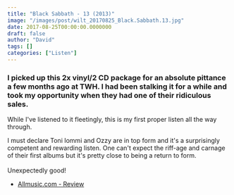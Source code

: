 ```yaml
---
title: "Black Sabbath - 13 (2013)"
image: "/images/post/wilt_20170825_Black.Sabbath.13.jpg"
date: 2017-08-25T00:00:00.0000000
draft: false
author: "David"
tags: []
categories: ["Listen"]
---
```

### I picked up this 2x vinyl/2 CD package for an absolute pittance a few months ago at TWH. I had been stalking it for a while and took my opportunity when they had one of their ridiculous sales. 

 While I've listened to it fleetingly, this is my first proper listen all the way through.

 I must declare Toni Iommi and Ozzy are in top form and it's a surprisingly competent and rewarding listen. One can't expect the riff-age and carnage of their first albums but it's pretty close to being a return to form.  
   
Unexpectedly good!

-  [Allmusic.com - Review](http://www.allmusic.com/album/13-mw0002480471)